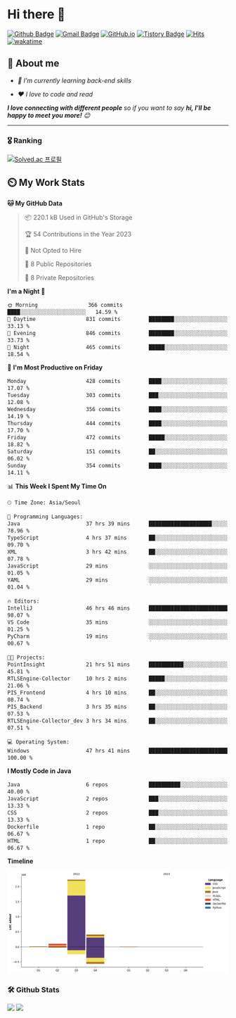 # Hi there 👋
[![Github Badge](https://img.shields.io/badge/-uiw6unoh-grey?style=flat&logo=github&logoColor=white&link=https://github.com/uiw6unoh/)](https://www.github.com/uiw6unoh/) 
[![Gmail Badge](https://img.shields.io/badge/-uiw6unoh@naver.com-c14438?style=flat&logo=Gmail&logoColor=white&link=mailto:uiw6unoh@naver.com)](mailto:uiw6unoh@naver.com) 
[![GitHub.io](https://img.shields.io/badge/GitHub.io-orange?style=flat&logoColor=white)](https://uiw6unoh.github.io/)
[![Tistory Badge](https://img.shields.io/badge/Tech%20Blog-yellow?style=flat&logoColor=white)](https://#/)
[![Hits](https://hits.seeyoufarm.com/api/count/incr/badge.svg?url=https%3A%2F%2Fgithub.com%2Fuiw6unoh&count_bg=%2379C83D&title_bg=%23555555&icon=&icon_color=%23E7E7E7&title=hits&edge_flat=false)](https://hits.seeyoufarm.com)
[![wakatime](https://wakatime.com/badge/user/54252e40-b19e-45e1-9ec9-fb1c5a26c628.svg)](https://wakatime.com/@54252e40-b19e-45e1-9ec9-fb1c5a26c628)
<!-- [![Portfolio Badge](https://img.shields.io/badge/portfolio-web-blue?style=flat&link=https://github.com/uiw6unoh/)](https://github.com/uiw6unoh/)  -->

## 💬 About me
<em>
 
- 🌱 I’m currently learning back-end skills
 
- ❤️ I love to code and read
</em>

<em><b>I love connecting with different people</b> so if you want to say <b>hi, I'll be happy to meet you more!</b> 😊</em>

---
### 🎖️ Ranking
[![Solved.ac 프로필](http://mazassumnida.wtf/api/v2/generate_badge?boj=uiw6unoh)](https://www.acmicpc.net/user/uiw6unoh)

## ⏲️ My Work Stats
<!--[![uiw6unoh's wakatime stats](https://github-readme-stats.vercel.app/api/wakatime?username=uiw6unoh)]-->

<!--START_SECTION:waka-->
**🐱 My GitHub Data** 

> 📦 220.1 kB Used in GitHub's Storage 
 > 
> 🏆 54 Contributions in the Year 2023
 > 
> 🚫 Not Opted to Hire
 > 
> 📜 8 Public Repositories 
 > 
> 🔑 8 Private Repositories 
 > 
**I'm a Night 🦉** 

```text
🌞 Morning                366 commits         ████░░░░░░░░░░░░░░░░░░░░░   14.59 % 
🌆 Daytime                831 commits         ████████░░░░░░░░░░░░░░░░░   33.13 % 
🌃 Evening                846 commits         ████████░░░░░░░░░░░░░░░░░   33.73 % 
🌙 Night                  465 commits         █████░░░░░░░░░░░░░░░░░░░░   18.54 % 
```
📅 **I'm Most Productive on Friday** 

```text
Monday                   428 commits         ████░░░░░░░░░░░░░░░░░░░░░   17.07 % 
Tuesday                  303 commits         ███░░░░░░░░░░░░░░░░░░░░░░   12.08 % 
Wednesday                356 commits         ████░░░░░░░░░░░░░░░░░░░░░   14.19 % 
Thursday                 444 commits         ████░░░░░░░░░░░░░░░░░░░░░   17.70 % 
Friday                   472 commits         █████░░░░░░░░░░░░░░░░░░░░   18.82 % 
Saturday                 151 commits         ██░░░░░░░░░░░░░░░░░░░░░░░   06.02 % 
Sunday                   354 commits         ████░░░░░░░░░░░░░░░░░░░░░   14.11 % 
```


📊 **This Week I Spent My Time On** 

```text
🕑︎ Time Zone: Asia/Seoul

💬 Programming Languages: 
Java                     37 hrs 39 mins      ████████████████████░░░░░   78.96 % 
TypeScript               4 hrs 37 mins       ██░░░░░░░░░░░░░░░░░░░░░░░   09.70 % 
XML                      3 hrs 42 mins       ██░░░░░░░░░░░░░░░░░░░░░░░   07.78 % 
JavaScript               29 mins             ░░░░░░░░░░░░░░░░░░░░░░░░░   01.05 % 
YAML                     29 mins             ░░░░░░░░░░░░░░░░░░░░░░░░░   01.04 % 

🔥 Editors: 
IntelliJ                 46 hrs 46 mins      █████████████████████████   98.07 % 
VS Code                  35 mins             ░░░░░░░░░░░░░░░░░░░░░░░░░   01.25 % 
PyCharm                  19 mins             ░░░░░░░░░░░░░░░░░░░░░░░░░   00.67 % 

🐱‍💻 Projects: 
PointInsight             21 hrs 51 mins      ███████████░░░░░░░░░░░░░░   45.81 % 
RTLSEngine-Collector     10 hrs 2 mins       █████░░░░░░░░░░░░░░░░░░░░   21.06 % 
PIS_Frontend             4 hrs 10 mins       ██░░░░░░░░░░░░░░░░░░░░░░░   08.74 % 
PIS_Backend              3 hrs 35 mins       ██░░░░░░░░░░░░░░░░░░░░░░░   07.53 % 
RTLSEngine-Collector_dev 3 hrs 34 mins       ██░░░░░░░░░░░░░░░░░░░░░░░   07.51 % 

💻 Operating System: 
Windows                  47 hrs 41 mins      █████████████████████████   100.00 % 
```

**I Mostly Code in Java** 

```text
Java                     6 repos             ██████████░░░░░░░░░░░░░░░   40.00 % 
JavaScript               2 repos             ███░░░░░░░░░░░░░░░░░░░░░░   13.33 % 
CSS                      2 repos             ███░░░░░░░░░░░░░░░░░░░░░░   13.33 % 
Dockerfile               1 repo              ██░░░░░░░░░░░░░░░░░░░░░░░   06.67 % 
HTML                     1 repo              ██░░░░░░░░░░░░░░░░░░░░░░░   06.67 % 
```



**Timeline**

![Lines of Code chart](https://raw.githubusercontent.com/uiw6unoh/uiw6unoh/main/assets/bar_graph.png)


<!--END_SECTION:waka-->

### 🛠️ Github Stats <br/>
<p>
  <img height="180em" src="https://github-readme-stats-git-masterrstaa-rickstaa.vercel.app/api?username=uiw6unoh&show_icons=true&include_all_commits=true">
  <img height="180em" src="https://github-readme-stats-git-masterrstaa-rickstaa.vercel.app/api/top-langs/?username=uiw6unoh&layout=compact">
</p>

